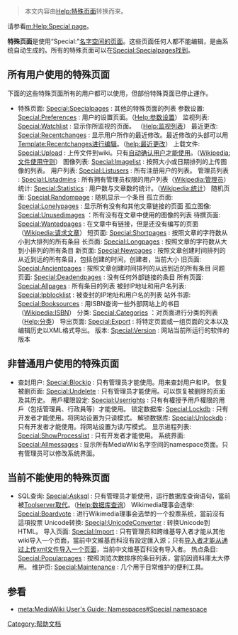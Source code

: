 > 本文内容由[Help:特殊页面](https://zh.wikipedia.org/wiki/Help:特殊页面)转换而来。


请参看[m:Help:Special page](https://zh.wikipedia.org/wiki/m:Help:Special_page "wikilink")。

**特殊页面**是使用“Special:”[名字空间的页面](https://zh.wikipedia.org/wiki/wikipedia:名字空间 "wikilink")。这些页面任何人都不能编辑，是由系统自动生成的。所有的特殊页面可以在[Special:Specialpages找到](https://zh.wikipedia.org/wiki/Special:Specialpages "wikilink")。

## 所有用户使用的特殊页面

下面的这些特殊页面所有的用户都可以使用，但部份特殊頁面已停止運作。

  - 特殊页面: [Special:Specialpages](https://zh.wikipedia.org/wiki/Special:Specialpages "wikilink") : 其他的特殊页面的列表
    参数设置: [Special:Preferences](https://zh.wikipedia.org/wiki/Special:Preferences "wikilink") : 用户的设置页面。（[Help:参数设置](https://zh.wikipedia.org/wiki/Help:参数设置 "wikilink")）
    监视列表: [Special:Watchlist](https://zh.wikipedia.org/wiki/Special:Watchlist "wikilink") : 显示你所监视的页面。 （[Help:监视列表](https://zh.wikipedia.org/wiki/Help:监视列表 "wikilink")）
    最近更改: [Special:Recentchanges](https://zh.wikipedia.org/wiki/Special:Recentchanges "wikilink") : 显示用户所作的最近修改。最近修改的头部可以用[Template:Recentchanges进行编辑](https://zh.wikipedia.org/wiki/Template:Recentchanges "wikilink")。（[help:最近更改](https://zh.wikipedia.org/wiki/help:最近更改 "wikilink")）
    上载文件: [Special:Upload](https://zh.wikipedia.org/wiki/Special:Upload "wikilink") : 上传文件到wiki。只有[自动确认用户才能使用](https://zh.wikipedia.org/wiki/Wikipedia:自动确认用户 "wikilink")。（[Wikipedia:文件使用守则](https://zh.wikipedia.org/wiki/Wikipedia:文件使用守则 "wikilink")）
    图像列表: [Special:Imagelist](https://zh.wikipedia.org/wiki/Special:Imagelist "wikilink") : 按照大小或日期排列的上传图像的列表。
    用户列表: [Special:Listusers](https://zh.wikipedia.org/wiki/Special:Listusers "wikilink") : 所有注册用户的列表。
    管理员列表 : [Special:Listadmins](https://zh.wikipedia.org/wiki/Special:Listadmins "wikilink") : 所有拥有管理员权限的用户列表（[Wikipedia:管理员](https://zh.wikipedia.org/wiki/Wikipedia:管理员 "wikilink")）
    统计: [Special:Statistics](https://zh.wikipedia.org/wiki/Special:Statistics "wikilink") : 用户数与文章数的统计。（[Wikipedia:统计](https://zh.wikipedia.org/wiki/Wikipedia:统计 "wikilink")）
    随机页面: [Special:Randompage](https://zh.wikipedia.org/wiki/Special:Randompage "wikilink") : 随机显示一个条目
    孤立页面: [Special:Lonelypages](https://zh.wikipedia.org/wiki/Special:Lonelypages "wikilink") : 显示所有没有和其他文章链接的页面
    孤立图像: [Special:Unusedimages](https://zh.wikipedia.org/wiki/Special:Unusedimages "wikilink") ：所有没有在文章中使用的图像的列表
    待撰页面: [Special:Wantedpages](https://zh.wikipedia.org/wiki/Special:Wantedpages "wikilink") : 在文章中有链接，但是还没有编写的页面（[Wikipedia:请求文章](https://zh.wikipedia.org/wiki/Wikipedia:请求文章 "wikilink")）
    短页面: [Special:Shortpages](https://zh.wikipedia.org/wiki/Special:Shortpages "wikilink") : 按照文章的字符数从小到大排列的所有条目
    长页面: [Special:Longpages](https://zh.wikipedia.org/wiki/Special:Longpages "wikilink") : 按照文章的字符数从大到小排列的所有条目
    新页面: [Special:Newpages](https://zh.wikipedia.org/wiki/Special:Newpages "wikilink") : 按照文章创建时间排列的从近到远的所有条目，包括创建的时间，创建者，当前大小
    旧页面: [Special:Ancientpages](https://zh.wikipedia.org/wiki/Special:Ancientpages "wikilink") : 按照文章创建时间排列的从远到近的所有条目
    问题页面: [Special:Deadendpages](https://zh.wikipedia.org/wiki/Special:Deadendpages "wikilink") : 没有任何外部链接的条目
    所有页面: [Special:Allpages](https://zh.wikipedia.org/wiki/Special:Allpages "wikilink") : 所有条目的列表
    被封IP地址和用户名列表: [Special:Ipblocklist](https://zh.wikipedia.org/wiki/Special:Ipblocklist "wikilink") : 被查封的IP地址和用户名的列表
    站外书源: [Special:Booksources](https://zh.wikipedia.org/wiki/Special:Booksources "wikilink") : 用ISBN查询一些外部网站上的书目（[Wikipedia:ISBN](https://zh.wikipedia.org/wiki/Wikipedia:ISBN "wikilink")）
    分类: [Special:Categories](https://zh.wikipedia.org/wiki/Special:Categories "wikilink") ：对页面进行分类的列表（[Help:分类](https://zh.wikipedia.org/wiki/Help:分类 "wikilink")）
    导出页面: [Special:Export](https://zh.wikipedia.org/wiki/Special:Export "wikilink") : 将特定页面或一组页面的文本以及编辑历史以XML格式导出。
    版本: [Special:Version](https://zh.wikipedia.org/wiki/Special:Version "wikilink") : 网站当前所运行的软件的版本

## 非普通用户使用的特殊页面

  - 查封用户: [Special:Blockip](https://zh.wikipedia.org/wiki/Special:Blockip "wikilink") : 只有管理员才能使用。用来查封用户和IP。
    恢复被删页面: [Special:Undelete](https://zh.wikipedia.org/wiki/Special:Undelete "wikilink") : 只有管理员才能使用。可以恢复被删除的页面及其历史。
    用戶權限設定: [Special:Userrights](https://zh.wikipedia.org/wiki/Special:Userrights "wikilink") : 只有有權授予用戶權限的用戶（包括管理員、行政員等）才能使用。
    锁定数据库: [Special:Lockdb](https://zh.wikipedia.org/wiki/Special:Lockdb "wikilink") : 只有开发者才能使用。将网站设置为只读模式。
    解锁数据库: [Special:Unlockdb](https://zh.wikipedia.org/wiki/Special:Unlockdb "wikilink") : 只有开发者才能使用。将网站设置为读/写模式。
    显示进程列表: [Special:ShowProcesslist](https://zh.wikipedia.org/wiki/Special:ShowProcesslist "wikilink") : 只有开发者才能使用。
    系统界面: [Special:Allmessages](https://zh.wikipedia.org/wiki/Special:Allmessages "wikilink") : 显示所有MediaWiki名字空间的namespace页面。只有管理员可以修改系统界面。

## 当前不能使用的特殊页面

  - SQL查询: [Special:Asksql](https://zh.wikipedia.org/wiki/Special:Asksql "wikilink") : 只有管理员才能使用，运行数据库查询语句，當前被[Toolserver取代](https://zh.wikipedia.org/wiki/tools: "wikilink")。（[Help:数据库查询](https://zh.wikipedia.org/wiki/Help:数据库查询 "wikilink")）
    Wikimedia理事会选举: [Special:Boardvote](https://zh.wikipedia.org/wiki/Special:Boardvote "wikilink") : 进行Wikimedia理事会选举的一个投票系统，當前沒有這項投票
    Unicode转换: [Special:UnicodeConverter](https://zh.wikipedia.org/wiki/Special:UnicodeConverter "wikilink") : 转换Unicode到HTML。
    导入页面: [Special:Import](https://zh.wikipedia.org/wiki/Special:Import "wikilink") : 只有管理员和跨维基导入者才能从其他wiki导入一个页面，當前中文維基百科沒有設定匯入源；只有[导入者才能从通过上传xml文件导入一个页面](https://zh.wikipedia.org/wiki/WP:导入者 "wikilink")，当前中文维基百科没有导入者。
    热点条目: [Special:Popularpages](https://zh.wikipedia.org/wiki/Special:Popularpages "wikilink") : 按照浏览次数排序的条目列表，當前因資料庫太大停用。
    维护页: [Special:Maintenance](https://zh.wikipedia.org/wiki/Special:Maintenance "wikilink") : 几个用于日常维护的便利工具。

## 参看

  - [meta:MediaWiki User's Guide: Namespaces\#Special namespace](https://zh.wikipedia.org/wiki/meta:MediaWiki_User's_Guide:_Namespaces#Special_namespace "wikilink")

[Category:帮助文档](https://zh.wikipedia.org/wiki/Category:帮助文档 "wikilink")